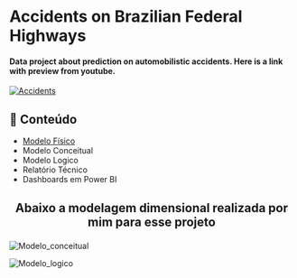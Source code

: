# Accidents on Brazilian Federal Highways

#### Data project about prediction on automobilistic accidents. Here is a link with preview from youtube.

[![Accidents](https://github.com/mateusclira/Projeto-de-dados-acidentes/blob/main/img2/img.PNG)](https://www.youtube.com/watch?v=1nGKidPuRA4 "Car Accidents on Brazil")


## 📝 Conteúdo

- [Modelo Físico](https://github.com/mateusclira/Projeto-de-dados-acidentes/tree/main/modelo_fisico)
- Modelo Conceitual
- Modelo Logico
- Relatório Técnico
- Dashboards em Power BI

## <p align="center"> Abaixo a modelagem dimensional realizada por mim para esse projeto </p>

![Modelo_conceitual](https://github.com/mateusclira/Projeto-de-dados-acidentes/blob/main/img2/Modeloconceitual.JPG)

![Modelo_logico](https://github.com/mateusclira/Projeto-de-dados-acidentes/blob/main/img2/Modelologico.JPG)